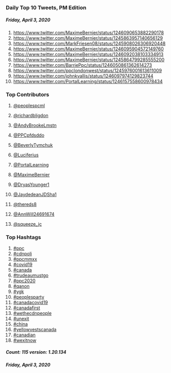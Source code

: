 ### Daily Top 10 Tweets, PM Edition
##### Friday, April 3, 2020
 1) https://www.twitter.com/MaximeBernier/status/1246090653882290178
 2) https://www.twitter.com/MaximeBernier/status/1245863957140656129
 3) https://www.twitter.com/MarkFriesen08/status/1245908026306920448
 4) https://www.twitter.com/MaximeBernier/status/1246095904572149760
 5) https://www.twitter.com/MaximeBernier/status/1246092038103334913
 6) https://www.twitter.com/MaximeBernier/status/1245864799285555200
 7) https://www.twitter.com/BarriePpc/status/1246050861362614273
 8) https://www.twitter.com/ppclondonwest/status/1245976001613611009
 9) https://www.twitter.com/johnkvallis/status/1246097974129823744
10) https://www.twitter.com/PortalLearning/status/1246157558600978434

### Top Contributors
  1) [@peoplespcml](https://www.twitter.com/peoplespcml)
  2) [@richardbligdon](https://www.twitter.com/richardbligdon)
  3) [@AndyBrookeLmstn](https://www.twitter.com/AndyBrookeLmstn)
  4) [@PPCpfdsddo](https://www.twitter.com/PPCpfdsddo)
  5) [@BeverlyTymchuk](https://www.twitter.com/BeverlyTymchuk)
  6) [@Luciferius](https://www.twitter.com/Luciferius)
  7) [@PortalLearning](https://www.twitter.com/PortalLearning)
  8) [@MaximeBernier](https://www.twitter.com/MaximeBernier)
  9) [@DryasYounger1](https://www.twitter.com/DryasYounger1)
 10) [@JaydedeanJDSha1](https://www.twitter.com/JaydedeanJDSha1)

 11) [@thereds8](https://www.twitter.com/thereds8)
 12) [@AnnWill24691674](https://www.twitter.com/AnnWill24691674)
 13) [@squeeze_jc](https://www.twitter.com/squeeze_jc)


### Top Hashtags

  1) [#ppc](https://www.twitter.com/hashtag/ppc)
  2) [#cdnpoli](https://www.twitter.com/hashtag/cdnpoli)
  3) [#ppcmmxx](https://www.twitter.com/hashtag/ppcmmxx)
  4) [#covid19](https://www.twitter.com/hashtag/covid19)
  5) [#canada](https://www.twitter.com/hashtag/canada)
  6) [#trudeaumustgo](https://www.twitter.com/hashtag/trudeaumustgo)
  7) [#ppc2020](https://www.twitter.com/hashtag/ppc2020)
  8) [#qanon](https://www.twitter.com/hashtag/qanon)
  9) [#ygk](https://www.twitter.com/hashtag/ygk)
 10) [#peoplesparty](https://www.twitter.com/hashtag/peoplesparty)
 11) [#canadacovid19](https://www.twitter.com/hashtag/canadacovid19)
 12) [#canadafirst](https://www.twitter.com/hashtag/canadafirst)
 13) [#wethecdnpeople](https://www.twitter.com/hashtag/wethecdnpeople)
 14) [#unexit](https://www.twitter.com/hashtag/unexit)
 15) [#china](https://www.twitter.com/hashtag/china)
 16) [#yellowvestscanada](https://www.twitter.com/hashtag/yellowvestscanada)
 17) [#canadian](https://www.twitter.com/hashtag/canadian)
 18) [#wexitnow](https://www.twitter.com/hashtag/wexitnow)

##### Count: 115	version: 1.20.134
##### Friday, April 3, 2020

